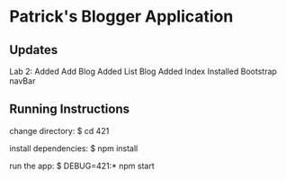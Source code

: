 # Patrick's Blogger Application

## Updates
Lab 2:
Added Add Blog
Added List Blog
Added Index
Installed Bootstrap navBar


## Running Instructions
change directory:
     $ cd 421

   install dependencies:
     $ npm install

   run the app:
     $ DEBUG=421:* npm start
